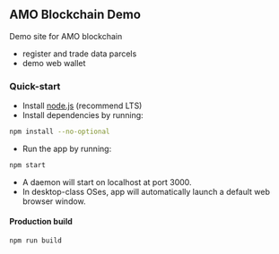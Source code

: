 ## AMO Blockchain Demo
Demo site for AMO blockchain
- register and trade data parcels
- demo web wallet

### Quick-start
- Install [node.js](https://nodejs.org/en/) (recommend LTS)
- Install dependencies by running:
```bash
npm install --no-optional
```
- Run the app by running:
```bash
npm start
```
- A daemon will start on localhost at port 3000.
- In desktop-class OSes, app will automatically launch a default web browser window.

#### Production build
```bash
npm run build
```
